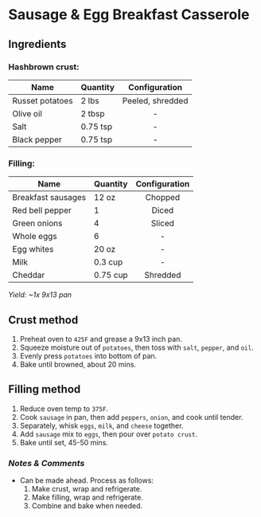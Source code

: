 # Sausage & Egg Breakfast Casserole

## Ingredients

### Hashbrown crust:

| Name            | Quantity |  Configuration   |
| --------------- | -------- | :--------------: |
| Russet potatoes | 2 lbs    | Peeled, shredded |
| Olive oil       | 2 tbsp   |        -         |
| Salt            | 0.75 tsp |        -         |
| Black pepper    | 0.75 tsp |        -         |

### Filling:

| Name               | Quantity | Configuration |
| ------------------ | -------- | :-----------: |
| Breakfast sausages | 12 oz    |    Chopped    |
| Red bell pepper    | 1        |     Diced     |
| Green onions       | 4        |    Sliced     |
| Whole eggs         | 6        |       -       |
| Egg whites         | 20 oz    |       -       |
| Milk               | 0.3 cup  |       -       |
| Cheddar            | 0.75 cup |   Shredded    |

_Yield: ~1x 9x13 pan_

## Crust method

1. Preheat oven to `425F` and grease a 9x13 inch pan.
1. Squeeze moisture out of `potatoes`, then toss with `salt`, `pepper`, and `oil`.
1. Evenly press `potatoes` into bottom of pan.
1. Bake until browned, about 20 mins.

## Filling method

1. Reduce oven temp to `375F`.
1. Cook `sausage` in pan, then add `peppers`, `onion`, and cook until tender.
1. Separately, whisk `eggs`, `milk`, and `cheese` together.
1. Add `sausage` mix to `eggs`, then pour over `potato crust`.
1. Bake until set, 45-50 mins.

### _Notes & Comments_

- Can be made ahead. Process as follows:
  1.  Make crust, wrap and refrigerate.
  1.  Make filling, wrap and refrigerate.
  1.  Combine and bake when needed.

